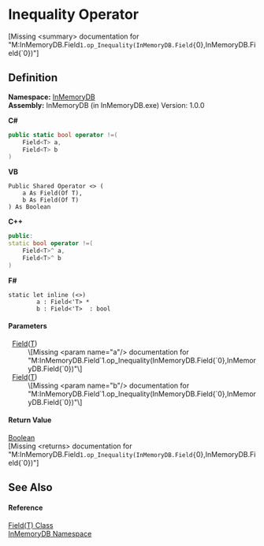 # Inequality Operator


\[Missing &lt;summary&gt; documentation for "M:InMemoryDB.Field`1.op_Inequality(InMemoryDB.Field{`0},InMemoryDB.Field{`0})"\]



## Definition
**Namespace:** <a href="044e8d7f-0f94-a8b4-bd65-529f6359fdf7">InMemoryDB</a>  
**Assembly:** InMemoryDB (in InMemoryDB.exe) Version: 1.0.0

**C#**
``` C#
public static bool operator !=(
	Field<T> a,
	Field<T> b
)
```
**VB**
``` VB
Public Shared Operator <> ( 
	a As Field(Of T),
	b As Field(Of T)
) As Boolean
```
**C++**
``` C++
public:
static bool operator !=(
	Field<T>^ a, 
	Field<T>^ b
)
```
**F#**
``` F#
static let inline (<>)
        a : Field<'T> * 
        b : Field<'T>  : bool
```



#### Parameters
<dl><dt>  <a href="46a67b2d-bfd0-833f-4eb7-7ea9c7c08d2c">Field</a>(<a href="46a67b2d-bfd0-833f-4eb7-7ea9c7c08d2c">T</a>)</dt><dd>\[Missing &lt;param name="a"/&gt; documentation for "M:InMemoryDB.Field`1.op_Inequality(InMemoryDB.Field{`0},InMemoryDB.Field{`0})"\]</dd><dt>  <a href="46a67b2d-bfd0-833f-4eb7-7ea9c7c08d2c">Field</a>(<a href="46a67b2d-bfd0-833f-4eb7-7ea9c7c08d2c">T</a>)</dt><dd>\[Missing &lt;param name="b"/&gt; documentation for "M:InMemoryDB.Field`1.op_Inequality(InMemoryDB.Field{`0},InMemoryDB.Field{`0})"\]</dd></dl>

#### Return Value
<a href="https://learn.microsoft.com/dotnet/api/system.boolean" target="_blank" rel="noopener noreferrer">Boolean</a>  
\[Missing &lt;returns&gt; documentation for "M:InMemoryDB.Field`1.op_Inequality(InMemoryDB.Field{`0},InMemoryDB.Field{`0})"\]

## See Also


#### Reference
<a href="46a67b2d-bfd0-833f-4eb7-7ea9c7c08d2c">Field(T) Class</a>  
<a href="044e8d7f-0f94-a8b4-bd65-529f6359fdf7">InMemoryDB Namespace</a>  
